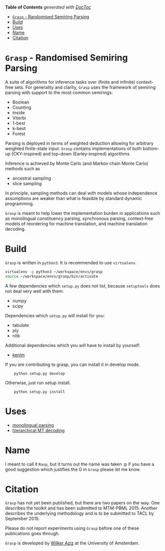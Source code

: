 <!-- START doctoc generated TOC please keep comment here to allow auto update -->
<!-- DON'T EDIT THIS SECTION, INSTEAD RE-RUN doctoc TO UPDATE -->
**Table of Contents**  *generated with [DocToc](https://github.com/thlorenz/doctoc)*

- [`Grasp` - Randomised Semiring Parsing](#grasp---randomised-semiring-parsing)
- [Build](#build)
- [Uses](#uses)
- [Name](#name)
- [Citation](#citation)

<!-- END doctoc generated TOC please keep comment here to allow auto update -->

# `Grasp` - Randomised Semiring Parsing

A suite of algorithms for inference tasks over (finite and infinite) context-free sets.
For generality and clarity, `Grasp` uses the framework of semiring parsing with support to the most common semirings:
 * Boolean
 * Counting
 * Inside
 * Viterbi
 * 1-best
 * k-best
 * Forest

Parsing is deployed in terms of weighted deduction allowing for arbitrary weighted finite-state input.
`Grasp` contains implementations of both bottom-up (CKY-inspired) and top-down (Earley-inspired) algorithms.

Inference is achieved by Monte Carlo (and Markov chain Monte Carlo) methods such as
 * ancestral sampling
 * slice sampling

In principle, sampling methods can deal with models whose independence assumptions are weaker than what
is feasible by standard dynamic programming.

`Grasp` is meant to help lower the implementation burden in applications such as monolingual constituency parsing,
synchronous parsing, context-free models of reordering for machine translation, and machine translation decoding.

# Build

`Grasp` is written in `python3`. It is recommended to use `virtualenv`.


```bash
virtualenv -p python3 ~/workspace/envs/grasp
source ~/workspace/envs/grasp/bin/activate
```


A few dependencies which `setup.py` does not list, because `setuptools` does not deal very well with them:

 * numpy
 * scipy

Dependencies which `setup.py` will install for you:

 * tabulate
 * ply
 * nltk

Additional dependencies which you will have to install by yourself:

 * [kenlm](https://github.com/kpu/kenlm.git)


If you are contributing to grasp, you can install it in develop mode.


        python setup.py develop


Otherwise, just run setup install.


        python setup.py install

# Uses


* [monolingual parsing](grasp/cfg/README.md)
* [hierarchical MT decoding](grasp/mt/README.md)


# Name

I meant to call it `Rasp`, but it turns out the name was taken :p
if you have a good suggestion which justifies the G in `Grasp` please let me know.


# Citation

`Grasp` has not yet been published, but there are two papers on the way.
One describes the toolkit and has been submitted to MTM-PBML 2015.
Another describes the underlying methodology and is to be submitted to TACL by September 2015.

Please do not report experiments using `Grasp` before one of these publications goes through.

`Grasp` is developed by [Wilker Aziz](http://wilkeraziz.github.io) at the University of Amsterdam.
